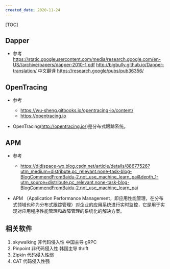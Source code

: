 ```yaml
---
created_date: 2020-11-24
---
```


[TOC]

## Dapper
- 参考
https://static.googleusercontent.com/media/research.google.com/en-US//archive/papers/dapper-2010-1.pdf
http://bigbully.github.io/Dapper-translation/ 中文翻译
https://research.google/pubs/pub36356/



## OpenTracing
- 参考  
    - https://wu-sheng.gitbooks.io/opentracing-io/content/
    - https://opentracing.io

- OpenTracing(http://opentracing.io/)是分布式跟踪系统。
## APM
- 参考
    - https://didispace-wx.blog.csdn.net/article/details/88677526?utm_medium=distribute.pc_relevant.none-task-blog-BlogCommendFromBaidu-2.not_use_machine_learn_pai&depth_1-utm_source=distribute.pc_relevant.none-task-blog-BlogCommendFromBaidu-2.not_use_machine_learn_pai

- APM （Application Performance Management，即应用性能管理，在分布式领域也称为分布式跟踪管理）对企业的应用系统进行实时监控，它是用于实现对应用程序性能管理和故障管理的系统化的解决方案。

## 相关软件
1. skywalking 非代码侵入性 中国主导 gRPC
2. Pinpoint 非代码侵入性 韩国主导 thrift
3. Zipkin 代码侵入性弱
4. CAT 代码侵入性强
